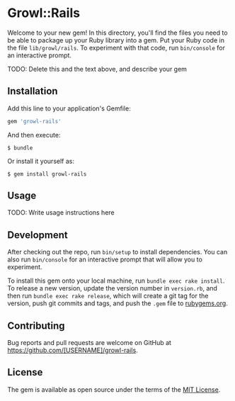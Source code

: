 # Growl::Rails

Welcome to your new gem! In this directory, you'll find the files you need to be able to package up your Ruby library into a gem. Put your Ruby code in the file `lib/growl/rails`. To experiment with that code, run `bin/console` for an interactive prompt.

TODO: Delete this and the text above, and describe your gem

## Installation

Add this line to your application's Gemfile:

```ruby
gem 'growl-rails'
```

And then execute:

    $ bundle

Or install it yourself as:

    $ gem install growl-rails

## Usage

TODO: Write usage instructions here

## Development

After checking out the repo, run `bin/setup` to install dependencies. You can also run `bin/console` for an interactive prompt that will allow you to experiment.

To install this gem onto your local machine, run `bundle exec rake install`. To release a new version, update the version number in `version.rb`, and then run `bundle exec rake release`, which will create a git tag for the version, push git commits and tags, and push the `.gem` file to [rubygems.org](https://rubygems.org).

## Contributing

Bug reports and pull requests are welcome on GitHub at https://github.com/[USERNAME]/growl-rails.


## License

The gem is available as open source under the terms of the [MIT License](http://opensource.org/licenses/MIT).

